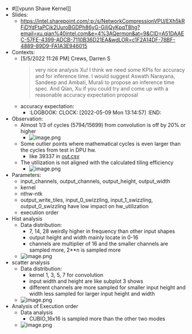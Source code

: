 - #[[vpunn Shave Kernel]]
- Slides:
	- https://intel.sharepoint.com/:p:/s/NetworkCompressionVPU/EXh5kRFiDYdFtaPCjk2UuroBGDPh86yG-GiIjQyKpqT8hg?email=xu.qian%40intel.com&e=4%3AQermon&at=9&CID=A51DAAEC-57FE-4399-ADCB-7110B36D21EA&wdLOR=c1F2A14DF-78BF-4889-89D9-FA1A3E946015
- Contexts:
	- [5/5/2022 11:26 PM] Crews, Darren S
	  > very nice analysis Xu!  I think we need some KPIs for accuracy and for inference time.  I would suggest Aswath Narayana, Sandeep and Ambati, Murali to propose an inference time spec.  And Qian, Xu if you could try and come up with a reasonable accuracy expectation proposal
	- accuracy expectation:
		- :LOGBOOK:
		  CLOCK: [2022-05-09 Mon 13:14:57]
		  :END:
- Observation:
	- Almost 1/3 of cycles (5794/15699) from convolution is off by 20% or higher
		- ![image.png](../assets/image_1651659107488_0.png)
	- Some outlier points where mathematical cycles is even larger than the cycles from test in DPU hw.
		- like 39337 in [out.csv](../assets/out_1651670035690_0.csv)
	- The utilization is not aligned with the calculated tiling efficiency
		- ![image.png](../assets/image_1651670096563_0.png)
- Parameters:
	- input_channels, output_channels, output_height, output_width
	- kernel
	- nthw-ntk
	- output_write_tiles, input_0_swizzling, input_1_swizzling, output_0_swizzling have low impact on hw_utilization
	- execution order
- Hist analysis
	- Data distribution:
		- 7, 14, 28 weirdly higher in frequency than other input shapes
		- output height and width mainly locate in 0-16
		- channels are multiplier of 16 and the smaller channels are sampled more, 2**n is sampled more
	- ![image.png](../assets/image_1651656721073_0.png)
- scatter analysis
	- Data distribution:
		- kernel 1, 3, 5, 7 for convolution
		- input width and height are like subplot 3 shows
		- different channels are more sampled for smaller input height and width less sampled for larger input height and width
	- ![image.png](../assets/image_1651656681497_0.png)
- Analysis of Execution order
	- Data analysis
		- CUBIO_16x16 is sampled more than the other two modes
	- ![image.png](../assets/image_1651659009167_0.png)